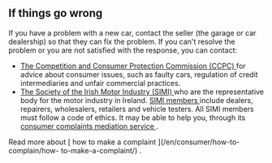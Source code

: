##  If things go wrong

If you have a problem with a new car, contact the seller (the garage or car
dealership) so that they can fix the problem. If you can't resolve the problem
or you are not satisfied with the response, you can contact:

  * [ The Competition and Consumer Protection Commission (CCPC) ](https://www.ccpc.ie/consumers/) for advice about consumer issues, such as faulty cars, regulation of credit intermediaries and unfair commercial practices. 
  * [ The Society of the Irish Motor Industry (SIMI) ](https://www.simi.ie/en) who are the representative body for the motor industry in Ireland. [ SIMI members ](https://www.simi.ie/en/find-a-member) include dealers, repairers, wholesalers, retailers and vehicle testers. All SIMI members must follow a code of ethics. It may be able to help you, through its [ consumer complaints mediation service ](https://www.simi.ie/en/consumer-help/complaints-service) . 

Read more about [ how to make a complaint ](/en/consumer/how-to-complain/how-
to-make-a-complaint/) .
